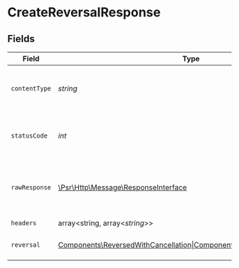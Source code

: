 # CreateReversalResponse


## Fields

| Field                                                                                                         | Type                                                                                                          | Required                                                                                                      | Description                                                                                                   |
| ------------------------------------------------------------------------------------------------------------- | ------------------------------------------------------------------------------------------------------------- | ------------------------------------------------------------------------------------------------------------- | ------------------------------------------------------------------------------------------------------------- |
| `contentType`                                                                                                 | *string*                                                                                                      | :heavy_check_mark:                                                                                            | HTTP response content type for this operation                                                                 |
| `statusCode`                                                                                                  | *int*                                                                                                         | :heavy_check_mark:                                                                                            | HTTP response status code for this operation                                                                  |
| `rawResponse`                                                                                                 | [\Psr\Http\Message\ResponseInterface](https://www.php-fig.org/psr/psr-7/#33-psrhttpmessageresponseinterface)  | :heavy_check_mark:                                                                                            | Raw HTTP response; suitable for custom response parsing                                                       |
| `headers`                                                                                                     | array<string, array<*string*>>                                                                                | :heavy_check_mark:                                                                                            | N/A                                                                                                           |
| `reversal`                                                                                                    | [Components\ReversedWithCancellation\|Components\ReversedWithRefund\|null](../../Models/Components/Reversal.md) | :heavy_minus_sign:                                                                                            | Successfully initiated a reversal.                                                                            |